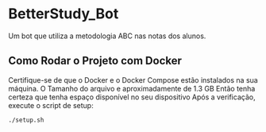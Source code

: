 # BetterStudy_Bot
Um bot que utiliza a metodologia ABC nas notas dos alunos.

## Como Rodar o Projeto com Docker

Certifique-se de que o Docker e o Docker Compose estão instalados na sua máquina.
O Tamanho do arquivo e aproximadamente de 1.3 GB
Então tenha certeza que tenha espaço disponível no seu dispositivo
Após a verificação, execute o script de setup:

```bash
./setup.sh
